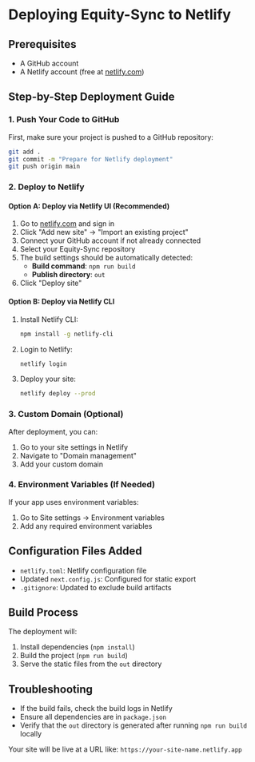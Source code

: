 # Deploying Equity-Sync to Netlify

## Prerequisites
- A GitHub account
- A Netlify account (free at [netlify.com](https://netlify.com))

## Step-by-Step Deployment Guide

### 1. Push Your Code to GitHub
First, make sure your project is pushed to a GitHub repository:

```bash
git add .
git commit -m "Prepare for Netlify deployment"
git push origin main
```

### 2. Deploy to Netlify

#### Option A: Deploy via Netlify UI (Recommended)
1. Go to [netlify.com](https://netlify.com) and sign in
2. Click "Add new site" → "Import an existing project"
3. Connect your GitHub account if not already connected
4. Select your Equity-Sync repository
5. The build settings should be automatically detected:
   - **Build command**: `npm run build`
   - **Publish directory**: `out`
6. Click "Deploy site"

#### Option B: Deploy via Netlify CLI
1. Install Netlify CLI:
   ```bash
   npm install -g netlify-cli
   ```

2. Login to Netlify:
   ```bash
   netlify login
   ```

3. Deploy your site:
   ```bash
   netlify deploy --prod
   ```

### 3. Custom Domain (Optional)
After deployment, you can:
1. Go to your site settings in Netlify
2. Navigate to "Domain management"
3. Add your custom domain

### 4. Environment Variables (If Needed)
If your app uses environment variables:
1. Go to Site settings → Environment variables
2. Add any required environment variables

## Configuration Files Added

- `netlify.toml`: Netlify configuration file
- Updated `next.config.js`: Configured for static export
- `.gitignore`: Updated to exclude build artifacts

## Build Process
The deployment will:
1. Install dependencies (`npm install`)
2. Build the project (`npm run build`)
3. Serve the static files from the `out` directory

## Troubleshooting
- If the build fails, check the build logs in Netlify
- Ensure all dependencies are in `package.json`
- Verify that the `out` directory is generated after running `npm run build` locally

Your site will be live at a URL like: `https://your-site-name.netlify.app` 